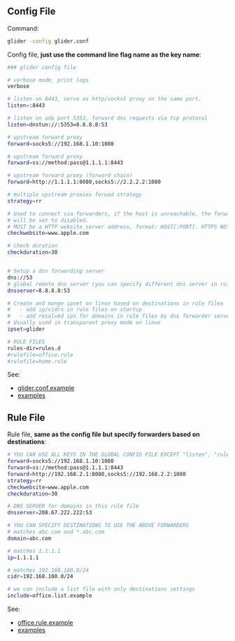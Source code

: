 
## Config File 
Command:
```bash
glider -config glider.conf
```
Config file, **just use the command line flag name as the key name**:
```bash
### glider config file

# verbose mode, print logs
verbose

# listen on 8443, serve as http/socks5 proxy on the same port.
listen=:8443

# listen on udp port 5353, forward dns requests via tcp protocol
listen=dnstun://:5353=8.8.8.8:53

# upstream forward proxy
forward=socks5://192.168.1.10:1080

# upstream forward proxy
forward=ss://method:pass@1.1.1.1:8443

# upstream forward proxy (forward chain)
forward=http://1.1.1.1:8080,socks5://2.2.2.2:1080

# multiple upstream proxies forwad strategy
strategy=rr

# Used to connect via forwarders, if the host is unreachable, the forwarder
# will be set to disabled.
# MUST be a HTTP website server address, format: HOST[:PORT]. HTTPS NOT SUPPORTED.
checkwebsite=www.apple.com

# check duration
checkduration=30


# Setup a dns forwarding server
dns://53
# global remote dns server (you can specify different dns server in rule file)
dnsserver=8.8.8.8:53

# Create and mange ipset on linux based on destinations in rule files
#   - add ip/cidrs in rule files on startup
#   - add resolved ips for domains in rule files by dns forwarder server 
# Usually used in transparent proxy mode on linux
ipset=glider

# RULE FILES
rules-dir=rules.d
#rulefile=office.rule
#rulefile=home.rule
```
See:
- [glider.conf.example](config/glider.conf.example)
- [examples](config/examples)

## Rule File
Rule file, **same as the config file but specify forwarders based on destinations**:
```bash
# YOU CAN USE ALL KEYS IN THE GLOBAL CONFIG FILE EXCEPT "listen", "rulefile"
forward=socks5://192.168.1.10:1080
forward=ss://method:pass@1.1.1.1:8443
forward=http://192.168.2.1:8080,socks5://192.168.2.2:1080
strategy=rr
checkwebsite=www.apple.com
checkduration=30

# DNS SERVER for domains in this rule file
dnsserver=208.67.222.222:53

# YOU CAN SPECIFY DESTINATIONS TO USE THE ABOVE FORWARDERS
# matches abc.com and *.abc.com
domain=abc.com

# matches 1.1.1.1
ip=1.1.1.1

# matches 192.168.100.0/24
cidr=192.168.100.0/24

# we can include a list file with only destinations settings
include=office.list.example

```
See:
- [office.rule.example](rules.d/office.rule.example)
- [examples](examples)
